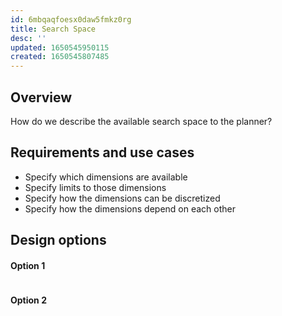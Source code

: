 ```yaml
---
id: 6mbqaqfoesx0daw5fmkz0rg
title: Search Space
desc: ''
updated: 1650545950115
created: 1650545807485
---
```

## Overview
How do we describe the available search space to the planner?

## Requirements and use cases
* Specify which dimensions are available
* Specify limits to those dimensions
* Specify how the dimensions can be discretized
* Specify how the dimensions depend on each other

## Design options
#### Option 1
```cpp

```

#### Option 2
```cpp

```

